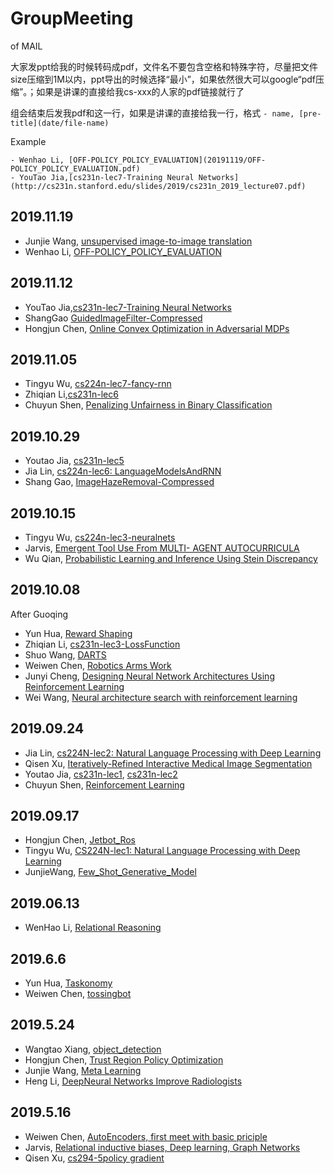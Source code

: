 # GroupMeeting

of MAIL

大家发ppt给我的时候转码成pdf，文件名不要包含空格和特殊字符，尽量把文件size压缩到1M以内，ppt导出的时候选择“最小”，如果依然很大可以google“pdf压缩”。；如果是讲课的直接给我cs-xxx的人家的pdf链接就行了

组会结束后发我pdf和这一行，如果是讲课的直接给我一行，格式 `- name, [pre-title](date/file-name)`

Example

```
- Wenhao Li, [OFF-POLICY_POLICY_EVALUATION](20191119/OFF-POLICY_POLICY_EVALUATION.pdf)
- YouTao Jia,[cs231n-lec7-Training Neural Networks](http://cs231n.stanford.edu/slides/2019/cs231n_2019_lecture07.pdf)
```

## 2019.11.19

- Junjie Wang, [unsupervised image-to-image translation](20191119/JunjieWang-Few-Shot_Unsupervised_Image-to-Image_Translation.pdf)
- Wenhao Li, [OFF-POLICY_POLICY_EVALUATION](20191119/OFF-POLICY_POLICY_EVALUATION.pdf)

## 2019.11.12

- YouTao Jia,[cs231n-lec7-Training Neural Networks](http://cs231n.stanford.edu/slides/2019/cs231n_2019_lecture07.pdf)
- ShangGao [GuidedImageFilter-Compressed](20191112/ShangGao-GuidedImageFilter-Compressed.pdf)
- Hongjun Chen, [Online Convex Optimization in Adversarial MDPs](20191112/HongjunChen-OnlineConvexOptimization_inAdversarialMDPs.pdf)

## 2019.11.05

- Tingyu Wu, [cs224n-lec7-fancy-rnn](http://web.stanford.edu/class/cs224n/slides/cs224n-2019-lecture07-fancy-rnn.pdf)
- Zhiqian Li,[cs231n-lec6](http://cs231n.stanford.edu/slides/2019/cs231n_2019_lecture06.pdf)
- Chuyun Shen, [Penalizing Unfairness in Binary Classification](20191105/PenalizingUnfairnessinBinaryClassification.pdf)

## 2019.10.29

- Youtao Jia, [cs231n-lec5](http://cs231n.stanford.edu/slides/2019/cs231n_2019_lecture05.pdf)
- Jia Lin, [cs224n-lec6: LanguageModelsAndRNN](http://web.stanford.edu/class/cs224n/slides/cs224n-2019-lecture06-rnnlm.pdf)
- Shang Gao, [ImageHazeRemoval-Compressed](20191029/ShangGao-ImageHazeRemoval-Compressed.pdf)

## 2019.10.15

- Tingyu Wu, [cs224n-lec3-neuralnets](http://web.stanford.edu/class/cs224n/slides/cs224n-2019-lecture03-neuralnets.pdf)
- Jarvis, [Emergent Tool Use From MULTI- AGENT AUTOCURRICULA](20191015/AutoCurri_compressed.pdf)
- Wu Qian, [Probabilistic Learning and Inference Using Stein Discrepancy](20191015/20191015-wuqian-stein.pdf)

## 2019.10.08

After Guoqing

- Yun Hua, [Reward Shaping](20191008/YunHua-RewardShaping.pdf)
- Zhiqian Li, [cs231n-lec3-LossFunction](http://cs231n.stanford.edu/slides/2019/cs231n_2019_lecture03.pdf)
- Shuo Wang, [DARTS](20191008/ShuoWang-DARTS.pdf)
- Weiwen Chen, [Robotics Arms Work](20191008/WeiwenChen-arms1008.pdf)
- Junyi Cheng, [Designing Neural Network Architectures Using Reinforcement Learning](20191008/JunyiCheng-DesigningNeuralNetworkArchitecturesUsingReinforcementLearning.pdf)
- Wei Wang, [Neural architecture search with reinforcement learning](20191008/WeiWang-NeuralArchitectureSearchWithRL.pdf)



## 2019.09.24

- Jia Lin, [cs224N-lec2: Natural Language Processing with Deep Learning](https://web.stanford.edu/class/archive/cs/cs224n/cs224n.1184/lectures/lecture2.pdf)
- Qisen Xu, [Iteratively-Refined Interactive Medical Image Segmentation](20190924/QisenXu-IterRL.pdf)
- Youtao Jia, [cs231n-lec1](http://cs231n.stanford.edu/slides/2019/cs231n_2019_lecture01.pdf), [cs231n-lec2](http://cs231n.stanford.edu/slides/2019/cs231n_2019_lecture02.pdf)
- Chuyun Shen, [Reinforcement Learning](20190924/ChuyunShen-RL.pdf)

## 2019.09.17

- Hongjun Chen, [Jetbot_Ros](20190917/HongjunChen-Jetbot_Ros.pdf)
- Tingyu Wu, [CS224N-lec1: Natural Language Processing with Deep Learning](https://web.stanford.edu/class/archive/cs/cs224n/cs224n.1184/lectures/lecture1.pdf)
- JunjieWang, [Few_Shot_Generative_Model](20190917/JunjieWang-Few_Shot_Generative_Model.pdf)

## 2019.06.13

- WenHao Li, [Relational Reasoning](20190613/WenHaoLi-relational_reasoning.pdf)

## 2019.6.6

- Yun Hua, [Taskonomy](20190606/YunHua-Taskonomy.pdf)
- Weiwen Chen, [tossingbot](20190606/WeiwenChen-tossingbot.pdf)

## 2019.5.24

- Wangtao Xiang, [object_detection](20190524/WangtaoXiang-object_detection.pdf)
- Hongjun Chen, [Trust Region Policy Optimization](20190524/HongjunChen-TrustRegionPolicyOptimization.pdf)
- Junjie Wang, [Meta Learning](20190524/JunjieWang-MetaLearning.pdf)
- Heng Li, [DeepNeural Networks Improve Radiologists](20190524HengLi-DeepNeuralNetworksImproveRadiologists.pdf)

## 2019.5.16

- Weiwen Chen, [AutoEncoders, first meet with basic priciple](20190516/Weiwen-VAE.pdf)
- Jarvis, [Relational inductive biases, Deep learning, Graph Networks](20190516/Jarvis-RIB.pdf)
- Qisen Xu, [cs294-5policy gradient](20190516/cs294-5policyGradient.pdf)







